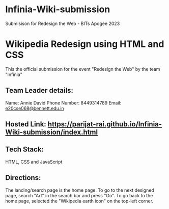 # Infinia-Wiki-submission
Submisison for Redesign the Web - BITs Apogee 2023

# Wikipedia Redesign using HTML and CSS

This the official submission for the event "Redesign the Web" by the team "Infinia"

## Team Leader details:
Name: Annie David
Phone Number: 8449314789
Email: e20cse068@bennett.edu.in

## Hosted Link: https://parijat-rai.github.io/Infinia-Wiki-submission/index.html

## Tech Stack:
HTML, CSS and JavaScript

## Directions: 
The landing/search page is the home page. To go to the next designed page, search "Art" in the search bar and press "Go". To go back to the home page, selected the "Wikipedia earth icon" on the top-left corner.
